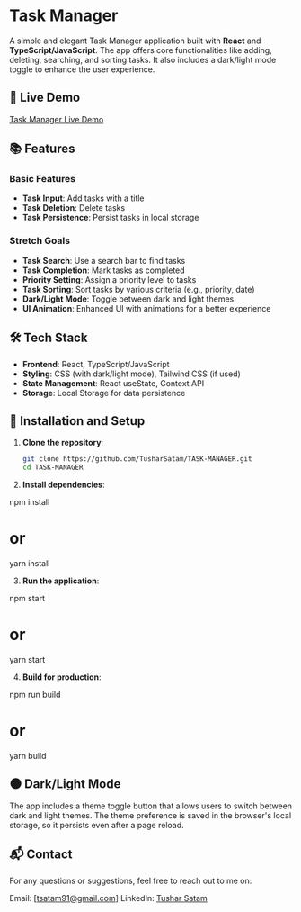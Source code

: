 # Task Manager

A simple and elegant Task Manager application built with **React** and **TypeScript/JavaScript**. The app offers core functionalities like adding, deleting, searching, and sorting tasks. It also includes a dark/light mode toggle to enhance the user experience.

## 🚀 Live Demo
[Task Manager Live Demo](https://task-manager-tushar-dev.vercel.app/)


## 📚 Features

### Basic Features
- **Task Input**: Add tasks with a title
- **Task Deletion**: Delete tasks
- **Task Persistence**: Persist tasks in local storage

### Stretch Goals
- **Task Search**: Use a search bar to find tasks
- **Task Completion**: Mark tasks as completed
- **Priority Setting**: Assign a priority level to tasks
- **Task Sorting**: Sort tasks by various criteria (e.g., priority, date)
- **Dark/Light Mode**: Toggle between dark and light themes
- **UI Animation**: Enhanced UI with animations for a better experience

## 🛠️ Tech Stack
- **Frontend**: React, TypeScript/JavaScript
- **Styling**: CSS (with dark/light mode), Tailwind CSS (if used)
- **State Management**: React useState, Context API
- **Storage**: Local Storage for data persistence


## 🔧 Installation and Setup
1. **Clone the repository**:
   ```bash
   git clone https://github.com/TusharSatam/TASK-MANAGER.git
   cd TASK-MANAGER

2. **Install dependencies**:
   
npm install
# or
yarn install

3. **Run the application**:

npm start
# or
yarn start

4. **Build for production**:

npm run build
# or
yarn build


## 🌑 Dark/Light Mode

The app includes a theme toggle button that allows users to switch between dark and light themes. The theme preference is saved in the browser's local storage, so it persists even after a page reload.

## 📬 Contact
For any questions or suggestions, feel free to reach out to me on:

Email: [tsatam91@gmail.com]
LinkedIn: [Tushar Satam](https://www.linkedin.com/in/tushar-satam-0a1478268/)